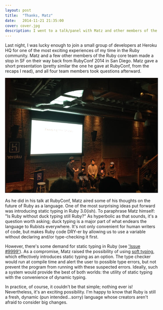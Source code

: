 ```yaml
---
layout: post
title:  "Thanks, Matz"
date:   2014-11-21 21:35:00
cover: cover.jpg
description: I went to a talk/panel with Matz and other members of the Ruby core team at Heroku HQ for 'A Very Ruby Thanksgiving.' They spoke about the future of Ruby as a language and a few other design decisions. Static vs. dynamic vs. soft typing was one of the highlights.
---
```


Last night, I was lucky enough to join a small group of developers at Heroku HQ for one of the most exciting experiences of my time in the Ruby community. Matz and a few other members of the Ruby core team made a stop in SF on their way back from RubyConf 2014 in San Diego. Matz gave a short presentation (pretty similar the one he gave at RubyConf, from the recaps I read), and all four team members took questions afterward.

![Matz and teammates at Heroku](/images/matz.jpg)

As he did in his talk at RubyConf, Matz aired some of his thoughts on the future of Ruby as a language. One of the most surprising ideas put forward was introducing static typing in Ruby 3.0(ish). To paraphrase Matz himself: "Is Ruby without duck typing still Ruby?" As hyperbolic as that sounds, it's a question worth asking; duck typing is a major part of what endears the language to Rubists everywhere. It's not only convenient for human writers of code, but makes Ruby code DRY-er by allowing us to use a variable without declaring and/or type-checking it first.

However, there's some demand for static typing in Ruby (see ['Issue #9999'][Issue9999]). As a compromise, Matz raised the possibility of using [soft typing][softtyping], which effectively introduces static typing as an option. The type checker would run at compile time and alert the user to possible type errors, but not prevent the program from running with these suspected errors. Ideally, such a system would provide the best of both worlds: the utility of static typing with the convenience of dynamic typing.

In practice, of course, it couldn't be that simple; nothing ever is! Nevertheless, it's an exciting possibility. I'm happy to know that Ruby is still a fresh, dynamic (pun intended...sorry) language whose creators aren't afraid to consider big changes.

[Issue9999]: https://bugs.ruby-lang.org/issues/9999
[softtyping]: http://c2.com/cgi/wiki?SoftTyping